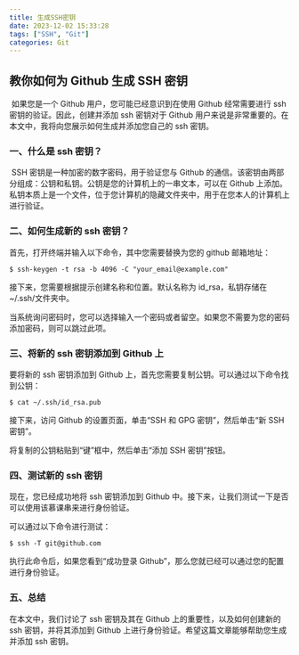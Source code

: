 ```yaml
---
title: 生成SSH密钥
date: 2023-12-02 15:33:28
tags: ["SSH", "Git"]
categories: Git
---
```


## 教你如何为 Github 生成 SSH 密钥

​ 如果您是一个 Github 用户，您可能已经意识到在使用 Github 经常需要进行 ssh 密钥的验证。因此，创建并添加 ssh 密钥对于 Github 用户来说是非常重要的。在本文中，我将向您展示如何生成并添加您自己的 ssh 密钥。

### 一、什么是 ssh 密钥？

​ SSH 密钥是一种加密的数字密码，用于验证您与 Github 的通信。该密钥由两部分组成：公钥和私钥。公钥是您的计算机上的一串文本，可以在 Github 上添加。私钥本质上是一个文件，位于您计算机的隐藏文件夹中，用于在您本人的计算机上进行验证。

### 二、如何生成新的 ssh 密钥？

首先，打开终端并输入以下命令，其中您需要替换为您的 github 邮箱地址：

```
$ ssh-keygen -t rsa -b 4096 -C "your_email@example.com"
```

接下来，您需要根据提示创建名称和位置。默认名称为 id_rsa，私钥存储在~/.ssh/文件夹中。

当系统询问密码时，您可以选择输入一个密码或者留空。如果您不需要为您的密码添加密码，则可以跳过此项。

### 三、将新的 ssh 密钥添加到 Github 上

要将新的 ssh 密钥添加到 Github 上，首先您需要复制公钥。可以通过以下命令找到公钥：

```
$ cat ~/.ssh/id_rsa.pub
```

接下来，访问 Github 的设置页面，单击“SSH 和 GPG 密钥”，然后单击“新 SSH 密钥”。

将复制的公钥粘贴到“键”框中，然后单击“添加 SSH 密钥”按钮。

### 四、测试新的 ssh 密钥

现在，您已经成功地将 ssh 密钥添加到 Github 中。接下来，让我们测试一下是否可以使用该慕课串来进行身份验证。

可以通过以下命令进行测试：

```
$ ssh -T git@github.com
```

执行此命令后，如果您看到“成功登录 Github”，那么您就已经可以通过您的配置进行身份验证。

### 五、总结

在本文中，我们讨论了 ssh 密钥及其在 Github 上的重要性，以及如何创建新的 ssh 密钥，并将其添加到 Github 上进行身份验证。希望这篇文章能够帮助您生成并添加 ssh 密钥。

